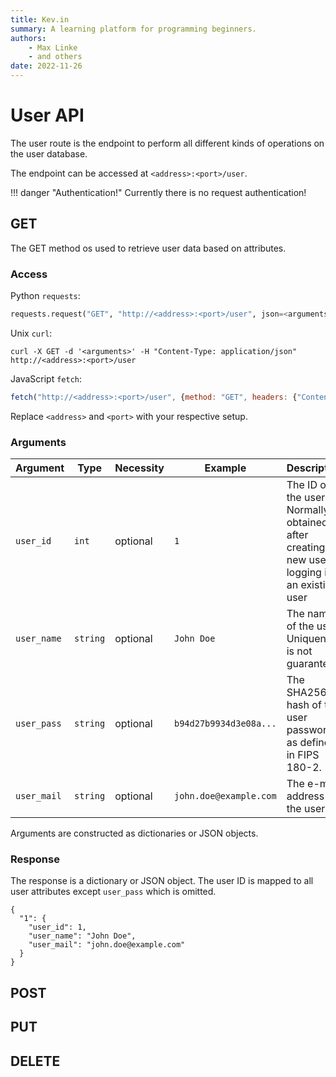 ```yaml
---
title: Kev.in
summary: A learning platform for programming beginners.
authors:
    - Max Linke
    - and others
date: 2022-11-26
---
```


# User API

The user route is the endpoint to perform all different kinds of operations on the user database.

The endpoint can be accessed at `<address>:<port>/user`.

!!! danger "Authentication!"
    Currently there is no request authentication!

## GET

The GET method os used to retrieve user data based on attributes.

### Access

Python `requests`:

```python
requests.request("GET", "http://<address>:<port>/user", json=<arguments>, headers={"Content-Type": "application/json"})
```

Unix `curl`:

```
curl -X GET -d '<arguments>' -H "Content-Type: application/json" http://<address>:<port>/user
```

JavaScript `fetch`:

```javascript
fetch("http://<address>:<port>/user", {method: "GET", headers: {"Content-Type": "application/json"}, body: JSON.stringify(<arguments>)})
```

Replace `<address>` and `<port>` with your respective setup.

### Arguments

| Argument | Type | Necessity | Example | Description |
|---|---|---|---|---|
| `user_id` | `int` | optional | `1` | The ID of the user. Normally obtained after creating a new user or logging in an existing user |
| `user_name` | `string` | optional | `John Doe` | The name of the user. Uniqueness is not guaranteed. |
| `user_pass` | `string` | optional | `b94d27b9934d3e08a...` | The SHA256 hash of the user password as defined in FIPS 180-2. |
| `user_mail` | `string` | optional | `john.doe@example.com` | The e-mail address of the user. |

Arguments are constructed as dictionaries or JSON objects.

### Response

The response is a dictionary or JSON object. The user ID is mapped to all user attributes except `user_pass` which is omitted.

```
{
  "1": {
    "user_id": 1,
    "user_name": "John Doe",
    "user_mail": "john.doe@example.com"
  }
}
```

## POST

## PUT

## DELETE
